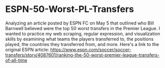 # ESPN-50-Worst-PL-Transfers

Analyzing an article posted by ESPN FC on May 5 that outlined who Bill Barnwell believed were the top 50 worst transfers in the Premier League. I wanted to practice my web scraping, regular expression, and visualization skills by examining what teams the players transferred to, the positions  played, the countries they transferred from, and more.
Here's a link to the original ESPN article: https://www.espn.com/soccer/soccer-transfers/story/4087601/ranking-the-50-worst-premier-league-transfers-of-all-time
